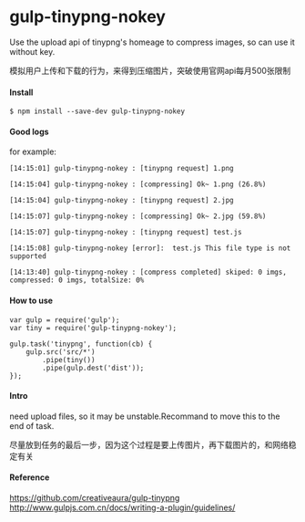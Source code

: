 # gulp-tinypng-nokey
Use the upload api of tinypng's homeage to compress images, so can use it without key.

模拟用户上传和下载的行为，来得到压缩图片，突破使用官网api每月500张限制

#### Install
```
$ npm install --save-dev gulp-tinypng-nokey
```

#### Good logs
for example:
```
[14:15:01] gulp-tinypng-nokey : [tinypng request] 1.png

[14:15:04] gulp-tinypng-nokey : [compressing] Ok~ 1.png (26.8%)

[14:15:04] gulp-tinypng-nokey : [tinypng request] 2.jpg

[14:15:07] gulp-tinypng-nokey : [compressing] Ok~ 2.jpg (59.8%)

[14:15:07] gulp-tinypng-nokey : [tinypng request] test.js

[14:15:08] gulp-tinypng-nokey [error]:  test.js This file type is not supported

[14:13:40] gulp-tinypng-nokey : [compress completed] skiped: 0 imgs, compressed: 0 imgs, totalSize: 0%
```

#### How to use
```
var gulp = require('gulp');
var tiny = require('gulp-tinypng-nokey');

gulp.task('tinypng', function(cb) {
    gulp.src('src/*')
        .pipe(tiny())
        .pipe(gulp.dest('dist'));
});
```

#### Intro
need upload files, so it may be unstable.Recommand to move this to the end of task.

尽量放到任务的最后一步，因为这个过程是要上传图片，再下载图片的，和网络稳定有关

#### Reference
https://github.com/creativeaura/gulp-tinypng  
http://www.gulpjs.com.cn/docs/writing-a-plugin/guidelines/

